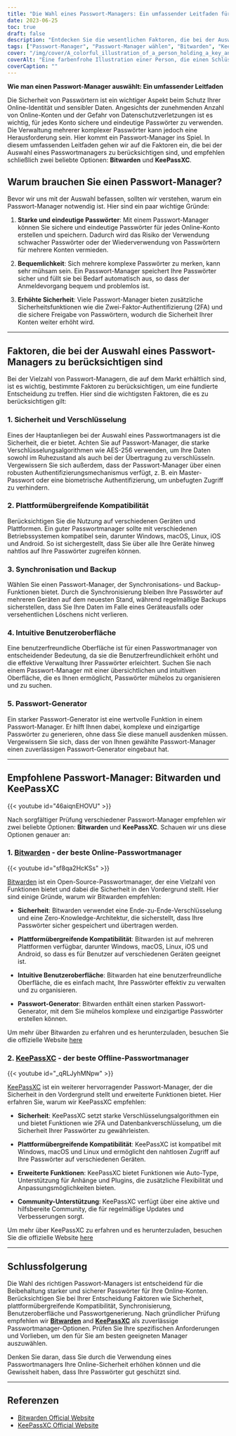 ```yaml
---
title: "Die Wahl eines Passwort-Managers: Ein umfassender Leitfaden für mehr Sicherheit"
date: 2023-06-25
toc: true
draft: false
description: "Entdecken Sie die wesentlichen Faktoren, die bei der Auswahl eines Passwortmanagers zu berücksichtigen sind, und erfahren Sie, warum Bitwarden und KeePassXC die empfohlenen Optionen sind"
tags: ["Passwort-Manager", "Passwort-Manager wählen", "Bitwarden", "KeePassXC", "Online-Sicherheit", "Passwortsicherheit", "Passwortmanagement", "sichere Passwörter", "unique passwords", "Datenschutzverletzungen", "Verschlüsselung", "plattformübergreifende Kompatibilität", "Passwort-Synchronisation", "Backup", "Benutzeroberfläche", "Passwort-Generator", "2FA", "End-to-End-Verschlüsselung", "Null-Wissens-Architektur", "Open-Source", "sicheres Passwort-Sharing", "Autotyp", "Anbindungshilfe", "Plugins", "Passwort-Manager-Empfehlungen", "Passwort-Manager-Vergleich", "Tipps zur Passwortsicherheit", "Passwort-Manager-Funktionen", "Vorteile des Passwort-Managers", "passwort manager download"]
cover: "/img/cover/A_colorful_illustration_of_a_person_holding_a_key_and_a_shield.png"
coverAlt: "Eine farbenfrohe Illustration einer Person, die einen Schlüssel und ein Schild in der Hand hält, als Symbol für Passwortsicherheit und Schutz."
coverCaption: ""
---
```


**Wie man einen Passwort-Manager auswählt: Ein umfassender Leitfaden**

Die Sicherheit von Passwörtern ist ein wichtiger Aspekt beim Schutz Ihrer Online-Identität und sensibler Daten. Angesichts der zunehmenden Anzahl von Online-Konten und der Gefahr von Datenschutzverletzungen ist es wichtig, für jedes Konto sichere und eindeutige Passwörter zu verwenden. Die Verwaltung mehrerer komplexer Passwörter kann jedoch eine Herausforderung sein. Hier kommt ein Passwort-Manager ins Spiel. In diesem umfassenden Leitfaden gehen wir auf die Faktoren ein, die bei der Auswahl eines Passwortmanagers zu berücksichtigen sind, und empfehlen schließlich zwei beliebte Optionen: **Bitwarden** und **KeePassXC**.

## Warum brauchen Sie einen Passwort-Manager?

Bevor wir uns mit der Auswahl befassen, sollten wir verstehen, warum ein Passwort-Manager notwendig ist. Hier sind ein paar wichtige Gründe:

1. **Starke und eindeutige Passwörter**: Mit einem Passwort-Manager können Sie sichere und eindeutige Passwörter für jedes Online-Konto erstellen und speichern. Dadurch wird das Risiko der Verwendung schwacher Passwörter oder der Wiederverwendung von Passwörtern für mehrere Konten vermieden.

2. **Bequemlichkeit**: Sich mehrere komplexe Passwörter zu merken, kann sehr mühsam sein. Ein Passwort-Manager speichert Ihre Passwörter sicher und füllt sie bei Bedarf automatisch aus, so dass der Anmeldevorgang bequem und problemlos ist.

3. **Erhöhte Sicherheit**: Viele Passwort-Manager bieten zusätzliche Sicherheitsfunktionen wie die Zwei-Faktor-Authentifizierung (2FA) und die sichere Freigabe von Passwörtern, wodurch die Sicherheit Ihrer Konten weiter erhöht wird.

______

## Faktoren, die bei der Auswahl eines Passwort-Managers zu berücksichtigen sind

Bei der Vielzahl von Passwort-Managern, die auf dem Markt erhältlich sind, ist es wichtig, bestimmte Faktoren zu berücksichtigen, um eine fundierte Entscheidung zu treffen. Hier sind die wichtigsten Faktoren, die es zu berücksichtigen gilt:

### 1. **Sicherheit und Verschlüsselung**

Eines der Hauptanliegen bei der Auswahl eines Passwortmanagers ist die Sicherheit, die er bietet. Achten Sie auf Passwort-Manager, die starke Verschlüsselungsalgorithmen wie AES-256 verwenden, um Ihre Daten sowohl im Ruhezustand als auch bei der Übertragung zu verschlüsseln. Vergewissern Sie sich außerdem, dass der Passwort-Manager über einen robusten Authentifizierungsmechanismus verfügt, z. B. ein Master-Passwort oder eine biometrische Authentifizierung, um unbefugten Zugriff zu verhindern.

### 2. **Plattformübergreifende Kompatibilität**

Berücksichtigen Sie die Nutzung auf verschiedenen Geräten und Plattformen. Ein guter Passwortmanager sollte mit verschiedenen Betriebssystemen kompatibel sein, darunter Windows, macOS, Linux, iOS und Android. So ist sichergestellt, dass Sie über alle Ihre Geräte hinweg nahtlos auf Ihre Passwörter zugreifen können.

### 3. **Synchronisation und Backup**

Wählen Sie einen Passwort-Manager, der Synchronisations- und Backup-Funktionen bietet. Durch die Synchronisierung bleiben Ihre Passwörter auf mehreren Geräten auf dem neuesten Stand, während regelmäßige Backups sicherstellen, dass Sie Ihre Daten im Falle eines Geräteausfalls oder versehentlichen Löschens nicht verlieren.

### 4. **Intuitive Benutzeroberfläche**

Eine benutzerfreundliche Oberfläche ist für einen Passwortmanager von entscheidender Bedeutung, da sie die Benutzerfreundlichkeit erhöht und die effektive Verwaltung Ihrer Passwörter erleichtert. Suchen Sie nach einem Passwort-Manager mit einer übersichtlichen und intuitiven Oberfläche, die es Ihnen ermöglicht, Passwörter mühelos zu organisieren und zu suchen.

### 5. **Passwort-Generator**

Ein starker Passwort-Generator ist eine wertvolle Funktion in einem Passwort-Manager. Er hilft Ihnen dabei, komplexe und einzigartige Passwörter zu generieren, ohne dass Sie diese manuell ausdenken müssen. Vergewissern Sie sich, dass der von Ihnen gewählte Passwort-Manager einen zuverlässigen Passwort-Generator eingebaut hat.

______

## Empfohlene Passwort-Manager: Bitwarden und KeePassXC

{{< youtube id="46aiqnEHOVU" >}}

Nach sorgfältiger Prüfung verschiedener Passwort-Manager empfehlen wir zwei beliebte Optionen: **Bitwarden** und **KeePassXC**. Schauen wir uns diese Optionen genauer an:

### 1. [Bitwarden](https://bitwarden.com/) - der beste Online-Passwortmanager

{{< youtube id="sf8qa2HcKSs" >}}

[Bitwarden](https://bitwarden.com/) ist ein Open-Source-Passwortmanager, der eine Vielzahl von Funktionen bietet und dabei die Sicherheit in den Vordergrund stellt. Hier sind einige Gründe, warum wir Bitwarden empfehlen:

- **Sicherheit**: Bitwarden verwendet eine Ende-zu-Ende-Verschlüsselung und eine Zero-Knowledge-Architektur, die sicherstellt, dass Ihre Passwörter sicher gespeichert und übertragen werden.

- **Plattformübergreifende Kompatibilität**: Bitwarden ist auf mehreren Plattformen verfügbar, darunter Windows, macOS, Linux, iOS und Android, so dass es für Benutzer auf verschiedenen Geräten geeignet ist.

- **Intuitive Benutzeroberfläche**: Bitwarden hat eine benutzerfreundliche Oberfläche, die es einfach macht, Ihre Passwörter effektiv zu verwalten und zu organisieren.

- **Passwort-Generator**: Bitwarden enthält einen starken Passwort-Generator, mit dem Sie mühelos komplexe und einzigartige Passwörter erstellen können.

Um mehr über Bitwarden zu erfahren und es herunterzuladen, besuchen Sie die offizielle Website [here](https://bitwarden.com/)

### 2. [KeePassXC](https://keepassxc.org/) - der beste Offline-Passwortmanager

{{< youtube id="_qRLJyhMNpw" >}}

[KeePassXC](https://keepassxc.org/) ist ein weiterer hervorragender Passwort-Manager, der die Sicherheit in den Vordergrund stellt und erweiterte Funktionen bietet. Hier erfahren Sie, warum wir KeePassXC empfehlen:

- **Sicherheit**: KeePassXC setzt starke Verschlüsselungsalgorithmen ein und bietet Funktionen wie 2FA und Datenbankverschlüsselung, um die Sicherheit Ihrer Passwörter zu gewährleisten.

- **Plattformübergreifende Kompatibilität**: KeePassXC ist kompatibel mit Windows, macOS und Linux und ermöglicht den nahtlosen Zugriff auf Ihre Passwörter auf verschiedenen Geräten.

- **Erweiterte Funktionen**: KeePassXC bietet Funktionen wie Auto-Type, Unterstützung für Anhänge und Plugins, die zusätzliche Flexibilität und Anpassungsmöglichkeiten bieten.

- **Community-Unterstützung**: KeePassXC verfügt über eine aktive und hilfsbereite Community, die für regelmäßige Updates und Verbesserungen sorgt.

Um mehr über KeePassXC zu erfahren und es herunterzuladen, besuchen Sie die offizielle Website [here](https://keepassxc.org/)

______

## Schlussfolgerung

Die Wahl des richtigen Passwort-Managers ist entscheidend für die Beibehaltung starker und sicherer Passwörter für Ihre Online-Konten. Berücksichtigen Sie bei Ihrer Entscheidung Faktoren wie Sicherheit, plattformübergreifende Kompatibilität, Synchronisierung, Benutzeroberfläche und Passwortgenerierung. Nach gründlicher Prüfung empfehlen wir [**Bitwarden**](https://bitwarden.com/) and [**KeePassXC**](https://keepassxc.org/) als zuverlässige Passwortmanager-Optionen. Prüfen Sie Ihre spezifischen Anforderungen und Vorlieben, um den für Sie am besten geeigneten Manager auszuwählen.

Denken Sie daran, dass Sie durch die Verwendung eines Passwortmanagers Ihre Online-Sicherheit erhöhen können und die Gewissheit haben, dass Ihre Passwörter gut geschützt sind.

______

## Referenzen

- [Bitwarden Official Website](https://bitwarden.com/)
- [KeePassXC Official Website](https://keepassxc.org/)